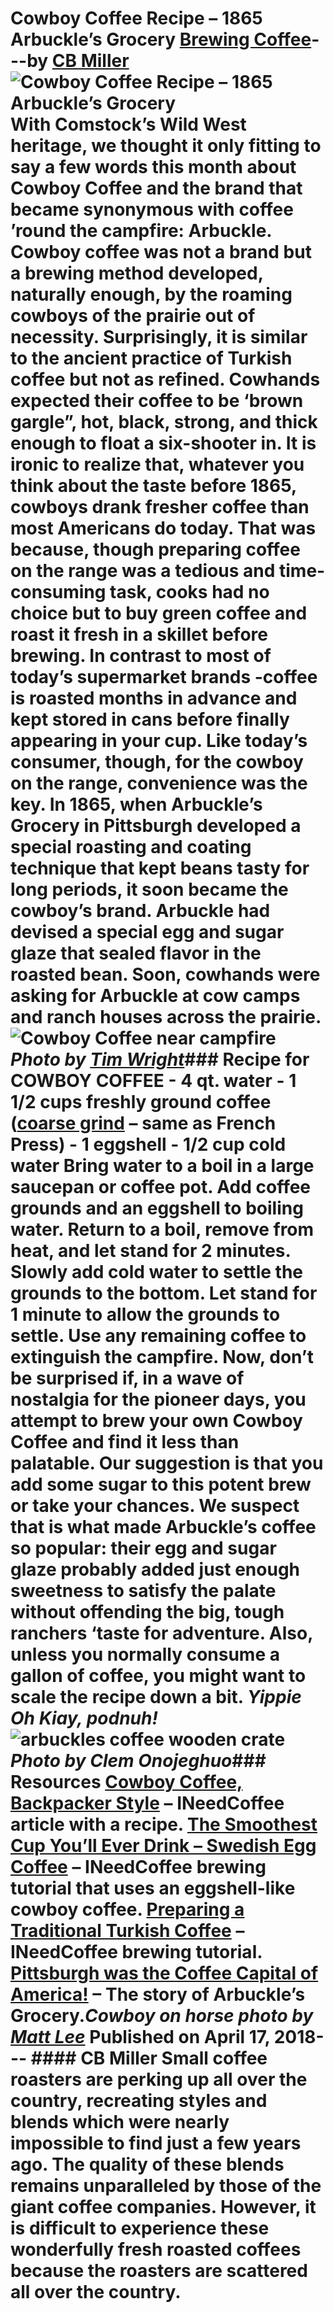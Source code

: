 # Cowboy Coffee Recipe – 1865 Arbuckle’s Grocery [Brewing Coffee](https://ineedcoffee.com/section/brewing-coffee/)---by [CB Miller](https://ineedcoffee.com/by/cb-miller/)![Cowboy Coffee Recipe – 1865 Arbuckle’s Grocery](https://ineedcoffee.com/images/posts/cowboy-coffee-arbuckles/cowboy-coffee-recipe-arbuckles-matt-lee.jpg) With Comstock’s Wild West heritage, we thought it only fitting to say a few words this month about Cowboy Coffee and the brand that became synonymous with coffee ’round the campfire: Arbuckle. Cowboy coffee was not a brand but a brewing method developed, naturally enough, by the roaming cowboys of the prairie out of necessity. Surprisingly, it is similar to the ancient practice of Turkish coffee but not as refined. Cowhands expected their coffee to be ‘brown gargle”, hot, black, strong, and thick enough to float a six-shooter in. It is ironic to realize that, whatever you think about the taste before 1865, cowboys drank fresher coffee than most Americans do today. That was because, though preparing coffee on the range was a tedious and time-consuming task, cooks had no choice but to buy green coffee and roast it fresh in a skillet before brewing. In contrast to most of today’s supermarket brands -coffee is roasted months in advance and kept stored in cans before finally appearing in your cup. Like today’s consumer, though, for the cowboy on the range, convenience was the key. In 1865, when Arbuckle’s Grocery in Pittsburgh developed a special roasting and coating technique that kept beans tasty for long periods, it soon became the cowboy’s brand. Arbuckle had devised a special egg and sugar glaze that sealed flavor in the roasted bean. Soon, cowhands were asking for Arbuckle at cow camps and ranch houses across the prairie.![Cowboy Coffee near campfire](https://ineedcoffee.com/assets/cowboy-coffee-campfire-tim-wright.O9NUL2eo_Z1IlQ9W.webp)_Photo by [Tim Wright](https://web.archive.org/web/20180911013254/https://unsplash.com/@timdwright)_### Recipe for COWBOY COFFEE - 4 qt. water - 1 1/2 cups freshly ground coffee ([coarse grind](https://ineedcoffee.com/coffee-grind-chart/) – same as French Press) - 1 eggshell - 1/2 cup cold water Bring water to a boil in a large saucepan or coffee pot. Add coffee grounds and an eggshell to boiling water. Return to a boil, remove from heat, and let stand for 2 minutes. Slowly add cold water to settle the grounds to the bottom. Let stand for 1 minute to allow the grounds to settle. Use any remaining coffee to extinguish the campfire. Now, don’t be surprised if, in a wave of nostalgia for the pioneer days, you attempt to brew your own Cowboy Coffee and find it less than palatable. Our suggestion is that you add some sugar to this potent brew or take your chances. We suspect that is what made Arbuckle’s coffee so popular: their egg and sugar glaze probably added just enough sweetness to satisfy the palate without offending the big, tough ranchers ‘taste for adventure. Also, unless you normally consume a gallon of coffee, you might want to scale the recipe down a bit. _Yippie Oh Kiay, podnuh!_![arbuckles coffee wooden crate](https://ineedcoffee.com/assets/arbuckles-coffee-clem-onojeghuo.C6uhQlFW_Z1dNQVJ.webp)_Photo by_ _Clem Onojeghuo_### Resources [Cowboy Coffee, Backpacker Style](https://ineedcoffee.com/cowboy-coffee-backpacker-style/) – INeedCoffee article with a recipe. [The Smoothest Cup You’ll Ever Drink – Swedish Egg Coffee](https://ineedcoffee.com/the-smoothest-cup-youll-ever-drink-swedish-egg-coffee/) – INeedCoffee brewing tutorial that uses an eggshell-like cowboy coffee. [Preparing a Traditional Turkish Coffee](https://ineedcoffee.com/preparing-a-traditional-turkish-coffee/) – INeedCoffee brewing tutorial. [Pittsburgh was the Coffee Capital of America!](https://www.pittsburghmagazine.com/pittsburgh-was-the-coffee-capital-of-america/) – The story of Arbuckle’s Grocery._Cowboy on horse photo by_ [_Matt Lee_](https://unsplash.com/@mattlee) Published on April 17, 2018--- #### CB Miller Small coffee roasters are perking up all over the country, recreating styles and blends which were nearly impossible to find just a few years ago. The quality of these blends remains unparalleled by those of the giant coffee companies. However, it is difficult to experience these wonderfully fresh roasted coffees because the roasters are scattered all over the country.